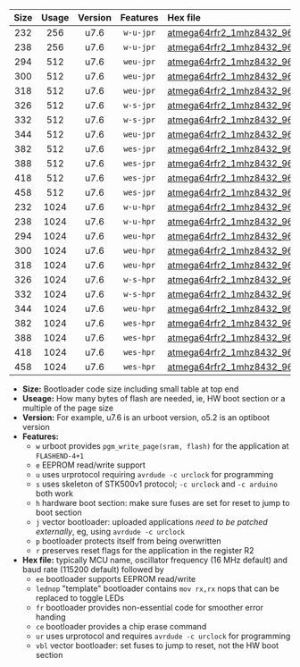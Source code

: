 |Size|Usage|Version|Features|Hex file|
|:-:|:-:|:-:|:-:|:--|
|232|256|u7.6|`w-u-jpr`|[atmega64rfr2_1mhz8432_9600bps_ur_vbl.hex](https://raw.githubusercontent.com/stefanrueger/urboot/main//atmega64rfr2_1mhz8432_9600bps_ur_vbl.hex)|
|238|256|u7.6|`w-u-jpr`|[atmega64rfr2_1mhz8432_9600bps_lednop_ur_vbl.hex](https://raw.githubusercontent.com/stefanrueger/urboot/main//atmega64rfr2_1mhz8432_9600bps_lednop_ur_vbl.hex)|
|294|512|u7.6|`weu-jpr`|[atmega64rfr2_1mhz8432_9600bps_ee_ur_vbl.hex](https://raw.githubusercontent.com/stefanrueger/urboot/main//atmega64rfr2_1mhz8432_9600bps_ee_ur_vbl.hex)|
|300|512|u7.6|`weu-jpr`|[atmega64rfr2_1mhz8432_9600bps_ee_lednop_ur_vbl.hex](https://raw.githubusercontent.com/stefanrueger/urboot/main//atmega64rfr2_1mhz8432_9600bps_ee_lednop_ur_vbl.hex)|
|318|512|u7.6|`weu-jpr`|[atmega64rfr2_1mhz8432_9600bps_ee_lednop_fr_ur_vbl.hex](https://raw.githubusercontent.com/stefanrueger/urboot/main//atmega64rfr2_1mhz8432_9600bps_ee_lednop_fr_ur_vbl.hex)|
|326|512|u7.6|`w-s-jpr`|[atmega64rfr2_1mhz8432_9600bps_vbl.hex](https://raw.githubusercontent.com/stefanrueger/urboot/main//atmega64rfr2_1mhz8432_9600bps_vbl.hex)|
|332|512|u7.6|`w-s-jpr`|[atmega64rfr2_1mhz8432_9600bps_lednop_vbl.hex](https://raw.githubusercontent.com/stefanrueger/urboot/main//atmega64rfr2_1mhz8432_9600bps_lednop_vbl.hex)|
|344|512|u7.6|`weu-jpr`|[atmega64rfr2_1mhz8432_9600bps_ee_lednop_fr_ce_ur_vbl.hex](https://raw.githubusercontent.com/stefanrueger/urboot/main//atmega64rfr2_1mhz8432_9600bps_ee_lednop_fr_ce_ur_vbl.hex)|
|382|512|u7.6|`wes-jpr`|[atmega64rfr2_1mhz8432_9600bps_ee_vbl.hex](https://raw.githubusercontent.com/stefanrueger/urboot/main//atmega64rfr2_1mhz8432_9600bps_ee_vbl.hex)|
|388|512|u7.6|`wes-jpr`|[atmega64rfr2_1mhz8432_9600bps_ee_lednop_vbl.hex](https://raw.githubusercontent.com/stefanrueger/urboot/main//atmega64rfr2_1mhz8432_9600bps_ee_lednop_vbl.hex)|
|418|512|u7.6|`wes-jpr`|[atmega64rfr2_1mhz8432_9600bps_ee_lednop_fr_vbl.hex](https://raw.githubusercontent.com/stefanrueger/urboot/main//atmega64rfr2_1mhz8432_9600bps_ee_lednop_fr_vbl.hex)|
|458|512|u7.6|`wes-jpr`|[atmega64rfr2_1mhz8432_9600bps_ee_lednop_fr_ce_vbl.hex](https://raw.githubusercontent.com/stefanrueger/urboot/main//atmega64rfr2_1mhz8432_9600bps_ee_lednop_fr_ce_vbl.hex)|
|232|1024|u7.6|`w-u-hpr`|[atmega64rfr2_1mhz8432_9600bps_ur.hex](https://raw.githubusercontent.com/stefanrueger/urboot/main//atmega64rfr2_1mhz8432_9600bps_ur.hex)|
|238|1024|u7.6|`w-u-hpr`|[atmega64rfr2_1mhz8432_9600bps_lednop_ur.hex](https://raw.githubusercontent.com/stefanrueger/urboot/main//atmega64rfr2_1mhz8432_9600bps_lednop_ur.hex)|
|294|1024|u7.6|`weu-hpr`|[atmega64rfr2_1mhz8432_9600bps_ee_ur.hex](https://raw.githubusercontent.com/stefanrueger/urboot/main//atmega64rfr2_1mhz8432_9600bps_ee_ur.hex)|
|300|1024|u7.6|`weu-hpr`|[atmega64rfr2_1mhz8432_9600bps_ee_lednop_ur.hex](https://raw.githubusercontent.com/stefanrueger/urboot/main//atmega64rfr2_1mhz8432_9600bps_ee_lednop_ur.hex)|
|318|1024|u7.6|`weu-hpr`|[atmega64rfr2_1mhz8432_9600bps_ee_lednop_fr_ur.hex](https://raw.githubusercontent.com/stefanrueger/urboot/main//atmega64rfr2_1mhz8432_9600bps_ee_lednop_fr_ur.hex)|
|326|1024|u7.6|`w-s-hpr`|[atmega64rfr2_1mhz8432_9600bps.hex](https://raw.githubusercontent.com/stefanrueger/urboot/main//atmega64rfr2_1mhz8432_9600bps.hex)|
|332|1024|u7.6|`w-s-hpr`|[atmega64rfr2_1mhz8432_9600bps_lednop.hex](https://raw.githubusercontent.com/stefanrueger/urboot/main//atmega64rfr2_1mhz8432_9600bps_lednop.hex)|
|344|1024|u7.6|`weu-hpr`|[atmega64rfr2_1mhz8432_9600bps_ee_lednop_fr_ce_ur.hex](https://raw.githubusercontent.com/stefanrueger/urboot/main//atmega64rfr2_1mhz8432_9600bps_ee_lednop_fr_ce_ur.hex)|
|382|1024|u7.6|`wes-hpr`|[atmega64rfr2_1mhz8432_9600bps_ee.hex](https://raw.githubusercontent.com/stefanrueger/urboot/main//atmega64rfr2_1mhz8432_9600bps_ee.hex)|
|388|1024|u7.6|`wes-hpr`|[atmega64rfr2_1mhz8432_9600bps_ee_lednop.hex](https://raw.githubusercontent.com/stefanrueger/urboot/main//atmega64rfr2_1mhz8432_9600bps_ee_lednop.hex)|
|418|1024|u7.6|`wes-hpr`|[atmega64rfr2_1mhz8432_9600bps_ee_lednop_fr.hex](https://raw.githubusercontent.com/stefanrueger/urboot/main//atmega64rfr2_1mhz8432_9600bps_ee_lednop_fr.hex)|
|458|1024|u7.6|`wes-hpr`|[atmega64rfr2_1mhz8432_9600bps_ee_lednop_fr_ce.hex](https://raw.githubusercontent.com/stefanrueger/urboot/main//atmega64rfr2_1mhz8432_9600bps_ee_lednop_fr_ce.hex)|

- **Size:** Bootloader code size including small table at top end
- **Useage:** How many bytes of flash are needed, ie, HW boot section or a multiple of the page size
- **Version:** For example, u7.6 is an urboot version, o5.2 is an optiboot version
- **Features:**
  + `w` urboot provides `pgm_write_page(sram, flash)` for the application at `FLASHEND-4+1`
  + `e` EEPROM read/write support
  + `u` uses urprotocol requiring `avrdude -c urclock` for programming
  + `s` uses skeleton of STK500v1 protocol; `-c urclock` and `-c arduino` both work
  + `h` hardware boot section: make sure fuses are set for reset to jump to boot section
  + `j` vector bootloader: uploaded applications *need to be patched externally*, eg, using `avrdude -c urclock`
  + `p` bootloader protects itself from being overwritten
  + `r` preserves reset flags for the application in the register R2
- **Hex file:** typically MCU name, oscillator frequency (16 MHz default) and baud rate (115200 default) followed by
  + `ee` bootloader supports EEPROM read/write
  + `lednop` "template" bootloader contains `mov rx,rx` nops that can be replaced to toggle LEDs
  + `fr` bootloader provides non-essential code for smoother error handing
  + `ce` bootloader provides a chip erase command
  + `ur` uses urprotocol and requires `avrdude -c urclock` for programming
  + `vbl` vector bootloader: set fuses to jump to reset, not the HW boot section
